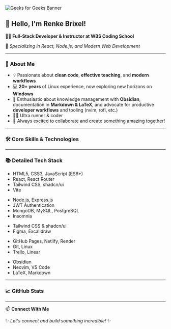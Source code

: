 ![Geeks for Geeks Banner](./assets/banner.avif)

## 👋 Hello, I'm Renke Brixel!

👨‍💻 **Full-Stack Developer & Instructor at WBS Coding School**

🌟 *Specializing in React, Node.js, and Modern Web Development*

---

### 🚀 **About Me**

* 💡 Passionate about **clean code**, **effective teaching**, and **modern workflows**
* 💻 **20+ years** of Linux experience, now exploring new horizons on **Windows**
* 📝 Enthusiastic about knowledge management with **Obsidian**, documentation in **Markdown & LaTeX**, and advocate for productive **developer workflows** and tooling (nvim, rofi, etc.)
* 🏃‍♂️ Ultra runner & coder
* 🤝 Always excited to collaborate and create something amazing together!

---

### 🛠️ **Core Skills & Technologies**

---

### 📚 **Detailed Tech Stack**

* HTML5, CSS3, JavaScript (ES6+)
* React, React Router
* Tailwind CSS, shadcn/ui
* Vite

- Node.js, Express.js
- JWT Authentication
- MongoDB, MySQL, PostgreSQL
- Insomnia

* Tailwind CSS & shadcn/ui
* Figma, Excalidraw

- GitHub Pages, Netlify, Render
- Git, Linux
- Trello, Linear

* Obsidian
* Neovim, VS Code
* LaTeX, Markdown

---

### 📈 **GitHub Stats**

---

📫 **Connect With Me**

✨ *Let's connect and build something incredible!* ✨
